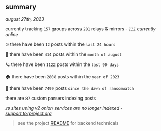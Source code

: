 
## summary
_august 27th, 2023_

currently tracking `157` groups across `281` relays & mirrors - _`111` currently online_

⏲ there have been `12` posts within the `last 24 hours`

🦈 there have been `414` posts within the `month of august`

🪐 there have been `1122` posts within the `last 90 days`

🏚 there have been `2808` posts within the `year of 2023`

🦕 there have been `7499` posts `since the dawn of ransomwatch`

there are `87` custom parsers indexing posts

_`20` sites using v2 onion services are no longer indexed - [support.torproject.org](https://support.torproject.org/onionservices/v2-deprecation/)_

> see the project [README](https://github.com/joshhighet/ransomwatch#ransomwatch--) for backend technicals
